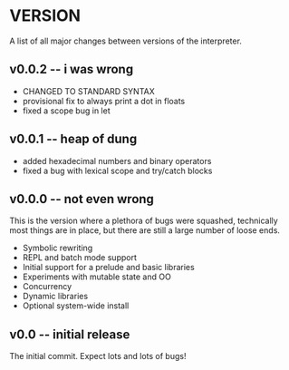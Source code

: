VERSION
=======

A list of all major changes between versions of the interpreter.

## v0.0.2 -- i was wrong

+ CHANGED TO STANDARD SYNTAX
+ provisional fix to always print a dot in floats
+ fixed a scope bug in let

## v0.0.1 -- heap of dung

+ added hexadecimal numbers and binary operators
+ fixed a bug with lexical scope and try/catch blocks

## v0.0.0 -- not even wrong

This is the version where a plethora of bugs were squashed, technically
most things are in place, but there are still a large number of loose
ends.

+ Symbolic rewriting
+ REPL and batch mode support
+ Initial support for a prelude and basic libraries
+ Experiments with mutable state and OO
+ Concurrency
+ Dynamic libraries
+ Optional system-wide install

## v0.0 -- initial release

The initial commit. Expect lots and lots of bugs!

